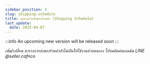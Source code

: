 ```yaml
---
sidebar_position: 3
slug: shipping-schedule
title: ตารางการส่งของร้านค้า (Shipping Schedule)
last_update:
  date: 2025-04-07
---
```

:::info
An upcoming new version will be released soon
:::



*เพิ่ม/เปลี่ยน ตารางการส่งของร้านค้ายังไม่เปิดให้ใช้งานด้วยตนเอง โปรดติดต่อแอดมิน LINE @seller.cafnco*